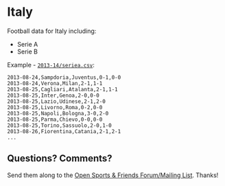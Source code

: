 # Italy


Football data for Italy including:

- Serie A
- Serie B

Example - [`2013-14/seriea.csv`](2013-14/seriea.csv):

~~~
2013-08-24,Sampdoria,Juventus,0-1,0-0
2013-08-24,Verona,Milan,2-1,1-1
2013-08-25,Cagliari,Atalanta,2-1,1-1
2013-08-25,Inter,Genoa,2-0,0-0
2013-08-25,Lazio,Udinese,2-1,2-0
2013-08-25,Livorno,Roma,0-2,0-0
2013-08-25,Napoli,Bologna,3-0,2-0
2013-08-25,Parma,Chievo,0-0,0-0
2013-08-25,Torino,Sassuolo,2-0,1-0
2013-08-26,Fiorentina,Catania,2-1,2-1
...
~~~


## Questions? Comments?

Send them along to the
[Open Sports & Friends Forum/Mailing List](http://groups.google.com/group/opensport).
Thanks!

